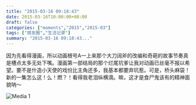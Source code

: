 ```yaml
---
title: "2015-03-16 09:18:43"
date: 2015-03-16T10:00:00+08:00
draft: false
categories: ["moments","2015","2015-03"]
tags: ["朋友圈","生活记录"]
summary: "2015-03-16 09:18:43..."
---
```


因为先看得漫画，所以动画根号A一上来那个大刀阔斧的改编和奇葩的故事节奏真是槽点太多无处下嘴。漫画第一部结局的那个烂尾坑爹让我对动画已丝毫不报以希望。要不是什造小天使的戏份比主角还多，我基本都要弃坑惹。可是，桥头麻袋！新的一集怎么这！么！燃？！看得我老泪纵横滴。嘛，这才是食尸鬼该有的精神面貌呐～

![Media 1](/Moments/photos/2015-03-16/201503160918430.jpg)

